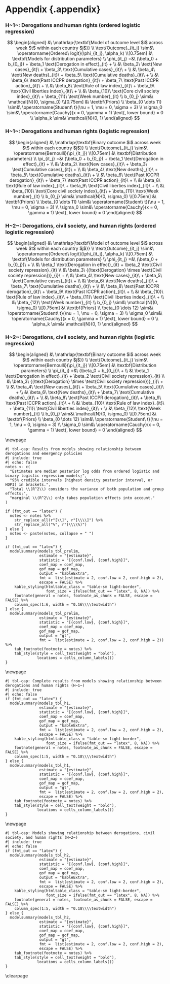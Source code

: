 # Appendix {.appendix}

### H~1~: Derogations and human rights (ordered logistic regression)

$$
\begin{aligned}
&\ \mathrlap{\textbf{Model of outcome level $i$ across week $t$ within each country $j$}} \\
\text{Outcome}_{it_j} \sim&\ \operatorname{Ordered\ logit}(\phi_{it_j}, \alpha_k) \\[0.75em]
&\ \textbf{Models for distribution parameters} \\
\phi_{it_j} =&\ (\beta_0 + b_{0_j}) + \beta_1 \text{Derogation in effect}_{it} + \\
&\ \beta_2\ \text{New cases}_{it}\ + \beta_3\ \text{Cumulative cases}_{it}\ + \\
&\ \beta_4\ \text{New deaths}_{it}\ + \beta_5\ \text{Cumulative deaths}_{it}\ + \\
&\ \beta_6\ \text{Past ICCPR derogation}_{it}\ + \beta_7\ \text{Past ICCPR action}_{it}\ + \\
&\ \beta_8\ \text{Rule of law index}_{it}\ + \beta_9\ \text{Civil liberties index}_{it}\ + \\
&\ \beta_{10}\ \text{Core civil society index}_{it}\ + \beta_{11}\ \text{Week number}_{it} \\
b_{0_j} \sim&\ \mathcal{N}(0, \sigma_0) \\[0.75em]
&\ \textbf{Priors} \\
\beta_{0 \dots 11} \sim&\ \operatorname{Student\ t}(\nu = 1, \mu = 0, \sigma = 3) \\
\sigma_0 \sim&\ \operatorname{Cauchy}(x = 0, \gamma = 1) \text{, lower bound} = 0 \\
\alpha_k \sim&\ \mathcal{N}(0, 1)
\end{aligned}
$$

### H~1~: Derogations and human rights (logistic regression)

$$
\begin{aligned}
&\ \mathrlap{\textbf{Binary outcome $i$ across week $t$ within each country $j$}} \\
\text{Outcome}_{it_j} \sim&\ \operatorname{Bernoulli}(\pi_{it_j}) \\[0.75em]
&\ \textbf{Distribution parameters} \\
\pi_{it_j} =&\ (\beta_0 + b_{0_j}) + \beta_1 \text{Derogation in effect}_{it} + \\
&\ \beta_2\ \text{New cases}_{it}\ + \beta_3\ \text{Cumulative cases}_{it}\ + \\
&\ \beta_4\ \text{New deaths}_{it}\ + \beta_5\ \text{Cumulative deaths}_{it}\ + \\
&\ \beta_6\ \text{Past ICCPR derogation}_{it}\ + \beta_7\ \text{Past ICCPR action}_{it}\ + \\
&\ \beta_8\ \text{Rule of law index}_{it}\ + \beta_9\ \text{Civil liberties index}_{it}\ + \\
&\ \beta_{10}\ \text{Core civil society index}_{it}\ + \beta_{11}\ \text{Week number}_{it} \\
b_{0_j} \sim&\ \mathcal{N}(0, \sigma_0) \\[0.75em]
&\ \textbf{Priors} \\
\beta_{0 \dots 11} \sim&\ \operatorname{Student\ t}(\nu = 1, \mu = 0, \sigma = 3) \\
\sigma_0 \sim&\ \operatorname{Cauchy}(x = 0, \gamma = 1) \text{, lower bound} = 0
\end{aligned}
$$

### H~2~: Derogations, civil society, and human rights (ordered logistic regression)

$$
\begin{aligned}
&\ \mathrlap{\textbf{Model of outcome level $i$ across week $t$ within each country $j$}} \\
\text{Outcome}_{it_j} \sim&\ \operatorname{Ordered\ logit}(\phi_{it_j}, \alpha_k) \\[0.75em]
&\ \textbf{Models for distribution parameters} \\
\phi_{it_j} =&\ (\beta_0 + b_{0_j})\ + \\
&\ \beta_1 \text{Derogation in effect}_{it} + \beta_2 \text{Civil society repression}_{it} \\
&\ \beta_3\ {(\text{Derogation} \times \text{Civil society repression})}_{i}\ + \\
&\ \beta_4\ \text{New cases}_{it}\ + \beta_5\ \text{Cumulative cases}_{it}\ + \\
&\ \beta_6\ \text{New deaths}_{it}\ + \beta_7\ \text{Cumulative deaths}_{it}\ + \\
&\ \beta_8\ \text{Past ICCPR derogation}_{it}\ + \beta_9\ \text{Past ICCPR action}_{it}\ + \\
&\ \beta_{10}\ \text{Rule of law index}_{it}\ + \beta_{11}\ \text{Civil liberties index}_{it}\ + \\
&\ \beta_{12}\ \text{Week number}_{it} \\
b_{0_j} \sim&\ \mathcal{N}(0, \sigma_0) \\[0.75em]
&\ \textbf{Priors} \\
\beta_{0 \dots 12} \sim&\ \operatorname{Student\ t}(\nu = 1, \mu = 0, \sigma = 3) \\
\sigma_0 \sim&\ \operatorname{Cauchy}(x = 0, \gamma = 1) \text{, lower bound} = 0 \\
\alpha_k \sim&\ \mathcal{N}(0, 1)
\end{aligned}
$$

### H~2~: Derogations, civil society, and human rights (logistic regression)

$$
\begin{aligned}
&\ \mathrlap{\textbf{Binary outcome $i$ across week $t$ within each country $j$}} \\
\text{Outcome}_{it_j} \sim&\ \operatorname{Bernoulli}(\pi_{it_j}) \\[0.75em]
&\ \textbf{Distribution parameters} \\
\pi_{it_j} =&\ (\beta_0 + b_{0_j})\ + \\
&\ \beta_1 \text{Derogation in effect}_{it} + \beta_2 \text{Civil society repression}_{it} \\
&\ \beta_3\ {(\text{Derogation} \times \text{Civil society repression})}_{i}\ + \\
&\ \beta_4\ \text{New cases}_{it}\ + \beta_5\ \text{Cumulative cases}_{it}\ + \\
&\ \beta_6\ \text{New deaths}_{it}\ + \beta_7\ \text{Cumulative deaths}_{it}\ + \\
&\ \beta_8\ \text{Past ICCPR derogation}_{it}\ + \beta_9\ \text{Past ICCPR action}_{it}\ + \\
&\ \beta_{10}\ \text{Rule of law index}_{it}\ + \beta_{11}\ \text{Civil liberties index}_{it}\ + \\
&\ \beta_{12}\ \text{Week number}_{it} \\
b_{0_j} \sim&\ \mathcal{N}(0, \sigma_0) \\[0.75em]
&\ \textbf{Priors} \\
\beta_{0 \dots 12} \sim&\ \operatorname{Student\ t}(\nu = 1, \mu = 0, \sigma = 3) \\
\sigma_0 \sim&\ \operatorname{Cauchy}(x = 0, \gamma = 1) \text{, lower bound} = 0
\end{aligned}
$$

\newpage

```{r tbl-results-full-prelim}
#| tbl-cap: Results from models showing relationship between derogations and emergency policies
#| include: true
#| echo: false
notes <- c(
  "Estimates are median posterior log odds from ordered logistic and binary logistic regression models;",
  "95% credible intervals (highest density posterior interval, or HDPI) in brackets.",
  "Total \\(R^2\\) considers the variance of both population and group effects;",
  "marginal \\(R^2\\) only takes population effects into account."
)

if (fmt_out == "latex") {
  notes <- notes %>% 
    str_replace_all(r"[\\]", r"[\\\\]") %>% 
    str_replace_all("%", r"(\\\\%)")
} else {
  notes <- paste(notes, collapse = " ")
}

if (fmt_out == "latex") { 
  modelsummary(models_tbl_prelim,
               estimate = "{estimate}",
               statistic = "[{conf.low}, {conf.high}]",
               coef_map = coef_map,
               gof_map = gof_map,
               output = "kableExtra",
               fmt =  list(estimate = 2, conf.low = 2, conf.high = 2),
               escape = FALSE) %>% 
    kable_styling(htmltable_class = "table-sm light-border",
                  font_size = ifelse(fmt_out == "latex", 8, NA)) %>% 
    footnote(general = notes, footnote_as_chunk = FALSE, escape = FALSE) %>% 
    column_spec(1:6, width = "0.16\\\\textwidth")
} else {
  modelsummary(models_tbl_prelim,
               estimate = "{estimate}",
               statistic = "[{conf.low}, {conf.high}]",
               coef_map = coef_map,
               gof_map = gof_map,
               output = "gt",
               fmt =  list(estimate = 2, conf.low = 2, conf.high = 2)) %>% 
    tab_footnote(footnote = notes) %>% 
    tab_style(style = cell_text(weight = "bold"),
              locations = cells_column_labels())
}
```

\newpage

```{r tbl-results-full-h1}
#| tbl-cap: Complete results from models showing relationship between derogations and human rights (H~1~)
#| include: true
#| echo: false
if (fmt_out == "latex") {
  modelsummary(models_tbl_h1,
               estimate = "{estimate}",
               statistic = "[{conf.low}, {conf.high}]",
               coef_map = coef_map,
               gof_map = gof_map,
               output = "kableExtra",
               fmt =  list(estimate = 2, conf.low = 2, conf.high = 2),
               escape = FALSE) %>% 
    kable_styling(htmltable_class = "table-sm light-border",
                  font_size = ifelse(fmt_out == "latex", 8, NA)) %>% 
    footnote(general = notes, footnote_as_chunk = FALSE, escape = FALSE) %>% 
    column_spec(1:5, width = "0.18\\\\textwidth")
} else {
  modelsummary(models_tbl_h1,
               estimate = "{estimate}",
               statistic = "[{conf.low}, {conf.high}]",
               coef_map = coef_map,
               gof_map = gof_map,
               output = "gt",
               fmt =  list(estimate = 2, conf.low = 2, conf.high = 2),
               escape = FALSE) %>% 
    tab_footnote(footnote = notes) %>% 
    tab_style(style = cell_text(weight = "bold"),
              locations = cells_column_labels())
}
```

\newpage

```{r tbl-results-full-h2}
#| tbl-cap: Models showing relationship between derogations, civil society, and human rights (H~2~)
#| include: true
#| echo: false
if (fmt_out == "latex") {
  modelsummary(models_tbl_h2,
               estimate = "{estimate}",
               statistic = "[{conf.low}, {conf.high}]",
               coef_map = coef_map,
               gof_map = gof_map,
               output = "kableExtra",
               fmt =  list(estimate = 2, conf.low = 2, conf.high = 2),
               escape = FALSE) %>% 
    kable_styling(htmltable_class = "table-sm light-border",
                  font_size = ifelse(fmt_out == "latex", 8, NA)) %>% 
    footnote(general = notes, footnote_as_chunk = FALSE, escape = FALSE) %>% 
    column_spec(1:5, width = "0.18\\\\textwidth")
} else {
  modelsummary(models_tbl_h2,
               estimate = "{estimate}",
               statistic = "[{conf.low}, {conf.high}]",
               coef_map = coef_map,
               gof_map = gof_map,
               output = "gt",
               fmt =  list(estimate = 2, conf.low = 2, conf.high = 2),
               escape = FALSE) %>% 
    tab_footnote(footnote = notes) %>% 
    tab_style(style = cell_text(weight = "bold"),
              locations = cells_column_labels())
}
```

\clearpage
